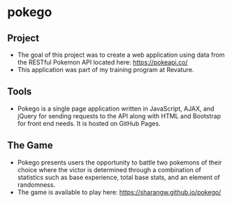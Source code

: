 # pokego

## Project
* The goal of this project was to create a web application using data from the RESTful Pokemon API located here: https://pokeapi.co/
* This application was part of my training program at Revature.

## Tools
* Pokego is a single page application written in JavaScript, AJAX, and jQuery for sending requests to the API along with HTML and Bootstrap for front end needs. It is hosted on GitHub Pages. 

## The Game
* Pokego presents users the opportunity to battle two pokemons of their choice where the victor is determined through a combination of statistics such as base experience, total base stats, and an element of randomness.
* The game is available to play here: https://sharangw.github.io/pokego/




